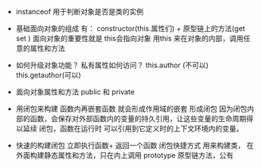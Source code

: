 - instanceof 用于判断对象是否是类的实例
- 基础面向对象的组成
有： constructor(this.属性们) + 原型链上的方法(get  set )
面向对象的重要性就是 this会指向对象 用this 来在对象的内部，调用任意的属性和方法
- 如何升级对象功能？ 私有属性如何访问？
this.author (不可以)   this.getauthor(可以)

- 面向对象属性和方法 public 和 private
- 用闭包来构建
函数内再嵌套函数 就会形成作用域的嵌套  形成闭包
因为闭包内部的函数，会保存对外部函数内的变量的持久引用，让这些变量的生命周期得以延续
闭包，函数在运行时 可以引用到它定义时的上下文环境内的变量。
- 快速的构建闭包 
立即执行函数+ 返回一个函数  闭包快捷方式
用来构建类，
在外面构建静态属性和方法，只在内上调用
prototype 原型链方法，公有
